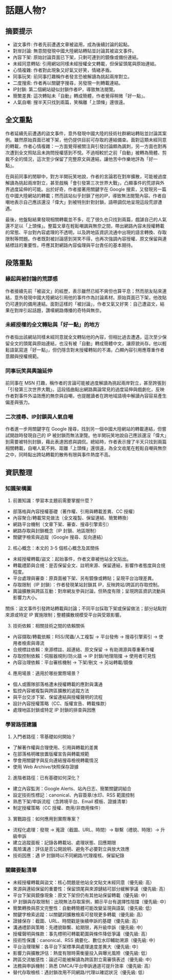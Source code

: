 # 話題人物?

## 摘要提示
- 盜文事件: 作者先前遭遇文章被盜用，成為後續討論的起點。
- 對岸討論: 無意間發現中國大陸網站轉貼並討論其被盜文事件。
- 內容下架: 原始討論頁面已下架，只剩可連到的鏡像或備份連結。
- 未經同意轉貼: 引用網站同樣未經授權全文轉載，但保留頭尾與原始連結。
- 心情複雜: 作者對此現象又好氣又好笑，情緒矛盾。
- 同事玩笑: 前同事打趣稱作者發言恐被解讀為挑起兩岸對立。
- 二度搜索: 作者再以關鍵字搜尋，另發現一則轉載連結。
- IP封鎖: 第二個網站疑似封鎖作者IP，導致無法閱覽。
- 簡繁差異: 這次轉貼未「自動」轉成簡體，作者覺得稍微「好一點」。
- 人氣自嘲: 搜半天只找到兩篇，笑稱離「上頭條」還很遠。

## 全文重點
作者延續先前遭遇的盜文事件，意外發現中國大陸的技術社群網站轉貼並討論其案例。雖然原始頁面已被下架，他仍提供目前可存取的連結備查。面對這類未經同意的轉載，作者心情複雜：一方面覺得被關注與引發討論頗為諷刺，另一方面也對再次遭到全文照貼且未詢問授權感到不悅。不過相較於之前「自動」被轉為簡體、剪裁不全的情況，這次至少保留了完整原文與連結，讓他苦中作樂地評為「好一點」。

在與前同事的閒聊中，對方半開玩笑地說，作者的言論若在對岸擴散，可能被過度解讀為挑起兩岸對立，甚至戲稱「會引發第三次世界大戰」，凸顯事件的荒謬與外界過度延伸的可能。出於好奇，作者接著用關鍵字在 Google 搜索，又發現另一篇在中國大陸網站的轉載；然而該站似乎封鎖了他的IP，導致無法閱覽內容。作者自嘲地表示自己應該還沒「偉大」到被特別針對封鎖，語帶調侃地呈現這段荒謬遭遇。

最後，他盤點結果發現相關轉載並不多，花了很久也只找到兩篇，戲謔自己的人氣還不足以「上頭條」。整篇文章在輕鬆嘲諷與無奈之間，帶出網路內容未授權轉載的常態、平台對內容處理的不透明，以及跨地區資訊流通中出現的語言轉換、存取限制等問題。作者既對被討論感到哭笑不得，也再次強調內容授權、原文保留與連結標註的重要性，呼應其對網路內容倫理與平台責任的基本期待。

## 段落重點
### 緣起與被討論的荒謬感
作者接續先前「被盜文」的經歷，表示雖然已經不爽但也算平息；然而朋友貼來連結，意外發現中國大陸網站引用他的事件作為討論素材。原始頁面已下架，他改貼仍可連到的備用連結。面對這樣的「被討論」，作者又氣又好笑：自己遭盜文，結果在對岸引起話題，讚嘆網路傳播的奇特與無奈。

### 未經授權的全文轉貼與「好一點」的地方
作者指出該網站同樣未經同意就全文轉貼他的內容，但相比過去遭遇，這次至少保留全文的頭尾與原始連結，也沒有被「自動」轉成簡體中文，讓原貌尚存。他以輕鬆語氣寫道「好一點」，但仍隱含對未授權轉貼的不滿，凸顯內容引用應尊重作者意願與授權規範。

### 同事玩笑與輿論延伸
前同事在 MSN 打趣，稱作者的言論可能被過度解讀為挑起兩岸對立，甚至誇張到「引發第三次世界大戰」。這段插曲點出網路輿論常見的過度延伸與戲劇化，反映作者對事件外溢效應的無奈與自嘲，也提醒讀者在跨地域語境中解讀內容容易產生偏差與張力。

### 二次搜尋、IP封鎖與人氣自嘲
作者進一步用關鍵字在 Google 搜尋，找到另一個中國大陸網站的轉載連結，但嘗試開啟時發現自己的 IP 被封鎖而無法瀏覽。他半開玩笑地說自己應該還沒「偉大」到需要被特別封鎖，藉此表達困惑與調侃。總結時，作者表示搜了半天只找到兩篇相關轉載，自嘲人氣不夠、距離「上頭條」還很遠，為全文收尾在輕鬆自嘲與無奈之中，同時點出跨站轉載的散佈有限與事件熱度不高。

## 資訊整理

### 知識架構圖
1. 前置知識：學習本主題前需要掌握什麼？
- 部落格與內容授權基礎（著作權、引用與轉載差異、CC 授權）
- 內容聚合/轉載常見做法（全文複製、保留連結、簡繁轉換）
- 網路平台機制（文章下架、審查、搜尋引擎索引）
- 網路存取與封鎖概念（IP 封鎖、地區限制）
- 關鍵字檢索與追蹤（Google 搜尋、反向連結）

2. 核心概念：本文的 3-5 個核心概念及其關係
- 未經授權轉載/盜文：起始事件，作者文章被他站全文貼出。
- 轉載禮節與合規：是否保留全文、註明來源、保留連結，影響作者態度與合規程度。
- 平台處理與審查：原頁面被下架、另有鏡像或轉貼；呈現平台治理差異。
- 存取限制（IP 封鎖）：作者發現某站封鎖其 IP，反映跨站/跨區的存取控制。
- 輿論擴散與跨區互動：對岸網友參與討論，但熱度有限；呈現跨區資訊流動與影響力大小。

關係：盜文事件引發跨站轉載與討論；不同平台採取下架或保留做法；部分站點對來源或特定 IP 實施限制；整體擴散規模受平台與受眾影響。

3. 技術依賴：相關技術之間的依賴關係
- 內容擷取/轉載依賴：RSS/爬蟲/人工複製 → 平台發佈 → 搜尋引擎索引 → 使用者檢索與導流
- 合規標註依賴：來源標註、超連結、原文保留 → 有助溯源與尊重著作權
- 存取控制依賴：伺服器規則/防火牆 → IP 封鎖/地理阻擋 → 使用者可見性
- 內容治理依賴：平台審核機制 → 下架/刪文 → 另站轉載/鏡像

4. 應用場景：適用於哪些實際場景？
- 個人或團隊部落格遭未授權轉載的應對與溝通
- 監控內容被複製與跨區擴散的追蹤方法
- 與平台交涉下架、保留連結與授權聲明的流程
- 設計內容授權策略（CC、版權宣告、轉載條款）
- 處理地區封鎖或特定 IP 封鎖的排查與因應

### 學習路徑建議
1. 入門者路徑：零基礎如何開始？
- 了解著作權與合理使用、引用與轉載的差異
- 在部落格明確放置版權宣告與轉載規範
- 學會用關鍵字與反向連結搜尋檢視轉載情況
- 使用 Web Archive/快照保存證據

2. 進階者路徑：已有基礎如何深化？
- 建立內容監測：Google Alerts、站內日志、簡繁關鍵詞組合
- 設定技術性標記：canonical、內容簽章/水印、RSS 範圍控制
- 熟悉下架/申訴流程（含跨境平台、Email 模板、證據清單）
- 制定授權策略（CC 授權、商用/非商用條件）

3. 實戰路徑：如何應用到實際專案？
- 流程化處理：發現 → 蒐證（截圖、URL、時間）→ 聯繫（禮貌、時限）→ 升級申訴
- 建立追蹤面板：記錄各轉載站、處理狀態、回應期限
- 風險溝通：評估是否公開說明、避免不必要對立與放大效應
- 技術因應：遇 IP 封鎖時以不同網路/代理複核、保留紀錄

### 關鍵要點清單
- 未經授權轉載與盜文：核心問題是他站全文貼文未經同意（優先級: 高）
- 來源與連結保留的重要性：保留頭尾與來源鏈結可部分緩解爭議（優先級: 高）
- 平台下架與鏡像現象：原文下架但仍有其他站保留轉載（優先級: 中）
- IP 封鎖與存取限制：出現無法存取案例，顯示平台有選擇性阻擋（優先級: 中）
- 簡繁轉換與原文完整性：自動轉簡體可能改變呈現與語氣（優先級: 低）
- 關鍵字檢索追蹤：以關鍵詞擴散檢索可發現更多轉載（優先級: 高）
- 證據保存：截圖、URL、時間戳是後續申訴的基礎（優先級: 高）
- 溝通禮節與策略：先禮貌聯繫、給期限，再升級申訴（優先級: 中）
- 授權聲明與條款：事先標明可轉載範圍與條件降低爭議（優先級: 高）
- 技術性保護：canonical、RSS 摘要化、數位水印輔助溯源（優先級: 中）
- 平台治理理解：各平台下架標準與處理速度差異大（優先級: 中）
- 影響力與擴散評估：熱度有限時需衡量投入與曝光風險（優先級: 低）
- 跨區交流敏感性：論述可能被解讀為跨區對立需審慎表述（優先級: 中）
- 法務與申訴機制：熟悉 DMCA/平台申訴通道可提升效率（優先級: 高）
- 替代存取檢核：遇封鎖改用不同網路/代理以確認狀況（優先級: 低）